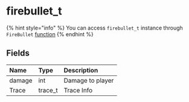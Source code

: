 # firebullet_t

{% hint style="info" %}
You can access `firebullet_t` instance through `FireBullet` [function](../classes/cheat.md)
{% endhint %}

## Fields

| Name | Type | Description |
| :--- | :--- | :--- |
| damage | int | Damage to player |
| Trace | trace_t | Trace Info |
